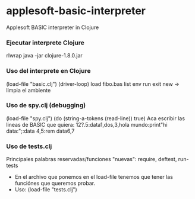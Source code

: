 # applesoft-basic-interpreter
Applesoft BASIC interpreter in Clojure

### Ejecutar interprete Clojure
rlwrap java -jar clojure-1.8.0.jar

### Uso del interprete en Clojure
(load-file "basic.clj")
(driver-loop)
load fibo.bas
list
env
run
exit
new -> limpia el ambiente

### Uso de spy.clj (debugging)
(load-file "spy.clj")
(do (string-a-tokens (read-line)) true)
Aca escribir las lineas de BASIC que quiera:
12?.5:data1,dos,3,hola mundo:print"hi data:";:data 4,5:rem data6,7

### Uso de tests.clj
Principales palabras reservadas/funciones "nuevas": require, deftest, run-tests
- En el archivo que ponemos en el load-file tenemos que tener las funciónes que queremos probar.
- Uso: (load-file "tests.clj")
